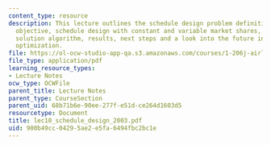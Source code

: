 ```yaml
---
content_type: resource
description: This lecture outlines the schedule design problem definition and its
  objective, schedule design with constant and variable market shares, schedule design
  solution algorithm, results, next steps and a look into the future in airline schedule
  optimization.
file: https://ol-ocw-studio-app-qa.s3.amazonaws.com/courses/1-206j-airline-schedule-planning-spring-2003/900b49cc04295ae2e5fa6494fbc2bc1e_lec10_schedule_design_2003.pdf
file_type: application/pdf
learning_resource_types:
- Lecture Notes
ocw_type: OCWFile
parent_title: Lecture Notes
parent_type: CourseSection
parent_uid: 68b71b6e-90ee-277f-e51d-ce264d1603d5
resourcetype: Document
title: lec10_schedule_design_2003.pdf
uid: 900b49cc-0429-5ae2-e5fa-6494fbc2bc1e
---
```

